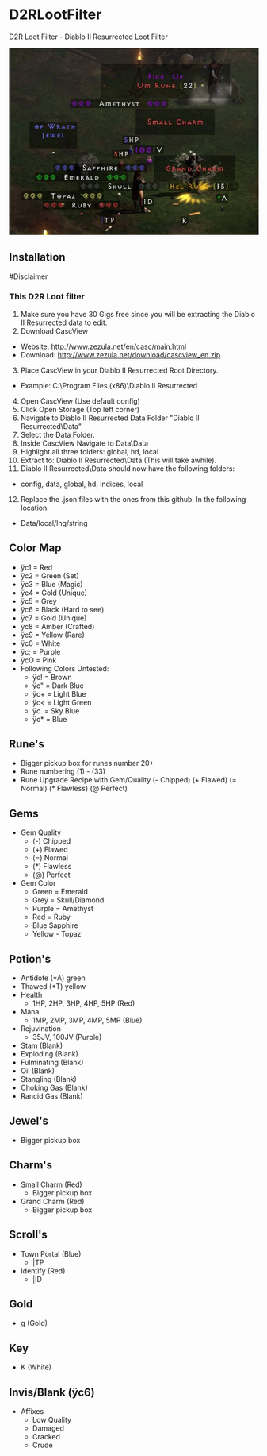 # D2RLootFilter
D2R Loot Filter - Diablo II Resurrected Loot Filter

![alt text](https://github.com/Quadrat1c/D2RLootFilter/blob/main/lootfltr.JPG)

## Installation
#Disclaimer
### This D2R Loot filter 
1. Make sure you have 30 Gigs free since you will be extracting the Diablo II Resurrected data to edit.
2. Download CascView
  - Website: http://www.zezula.net/en/casc/main.html
  - Download: http://www.zezula.net/download/cascview_en.zip
3. Place CascView in your Diablo II Resurrected Root Directory.
  - Example: C:\Program Files (x86)\Diablo II Resurrected
4. Open CascView (Use default config)
5. Click Open Storage (Top left corner)
6. Navigate to Diablo II Resurrected Data Folder "Diablo II Resurrected\Data"
7. Select the Data Folder.
8. Inside CascView Navigate to Data\Data
9. Highlight all three folders: global, hd, local
10. Extract to: Diablo II Resurrected\Data (This will take awhile).
11. Diablo II Resurrected\Data should now have the following folders:
  - config, data, global, hd, indices, local
12. Replace the .json files with the ones from this github. In the following location.
  - Data/local/lng/string

## Color Map
- ÿc1 = Red
- ÿc2 = Green (Set)
- ÿc3 = Blue (Magic)
- ÿc4 = Gold (Unique)
- ÿc5 = Grey
- ÿc6 = Black (Hard to see)
- ÿc7 = Gold (Unique)
- ÿc8 = Amber (Crafted)
- ÿc9 = Yellow (Rare)
- ÿc0 = White
- ÿc; = Purple
- ÿcO = Pink
- Following Colors Untested:
  - ÿc! = Brown
  - ÿc" = Dark Blue
  - ÿc+ = Light Blue
  - ÿc< = Light Green
  - ÿc. = Sky Blue
  - ÿc* = Blue

## Rune's
- Bigger pickup box for runes number 20+
- Rune numbering (1) - (33)
- Rune Upgrade Recipe with Gem/Quality (- Chipped) (+ Flawed) (= Normal) (* Flawless) (@ Perfect)

## Gems
- Gem Quality
  - (-) Chipped 
  - (+) Flawed 
  - (=) Normal 
  - (*) Flawless 
  - (@) Perfect
- Gem Color
  - Green = Emerald
  - Grey = Skull/Diamond
  - Purple = Amethyst
  - Red = Ruby
  - Blue Sapphire
  - Yellow - Topaz

## Potion's
- Antidote (*A) green
- Thawed   (*T) yellow
- Health
  - 1HP, 2HP, 3HP, 4HP, 5HP (Red)
- Mana
  - 1MP, 2MP, 3MP, 4MP, 5MP (Blue)
- Rejuvination
  - 35JV, 100JV (Purple)
- Stam (Blank)
- Exploding (Blank)
- Fulminating (Blank)
- Oil (Blank)
- Stangling (Blank)
- Choking Gas (Blank)
- Rancid Gas (Blank)

## Jewel's
- Bigger pickup box

## Charm's
- Small Charm (Red)
  - Bigger pickup box
- Grand Charm (Red)
  - Bigger pickup box

## Scroll's
- Town Portal (Blue)
  - |TP
- Identify (Red)
  - |ID

## Gold
- g (Gold)

## Key
- K (White)


## Invis/Blank (ÿc6)
- Affixes
  - Low Quality
  - Damaged
  - Cracked
  - Crude
